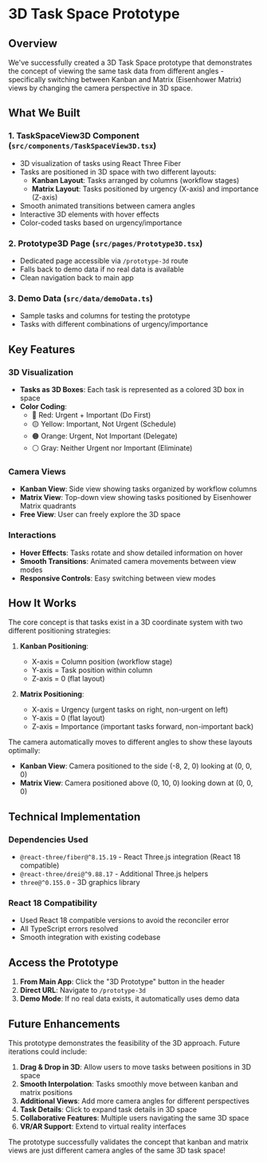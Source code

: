 # 3D Task Space Prototype

## Overview

We've successfully created a 3D Task Space prototype that demonstrates the concept of viewing the same task data from different angles - specifically switching between Kanban and Matrix (Eisenhower Matrix) views by changing the camera perspective in 3D space.

## What We Built

### 1. **TaskSpaceView3D Component** (`src/components/TaskSpaceView3D.tsx`)
- 3D visualization of tasks using React Three Fiber
- Tasks are positioned in 3D space with two different layouts:
  - **Kanban Layout**: Tasks arranged by columns (workflow stages)
  - **Matrix Layout**: Tasks positioned by urgency (X-axis) and importance (Z-axis)
- Smooth animated transitions between camera angles
- Interactive 3D elements with hover effects
- Color-coded tasks based on urgency/importance

### 2. **Prototype3D Page** (`src/pages/Prototype3D.tsx`)
- Dedicated page accessible via `/prototype-3d` route
- Falls back to demo data if no real data is available
- Clean navigation back to main app

### 3. **Demo Data** (`src/data/demoData.ts`)
- Sample tasks and columns for testing the prototype
- Tasks with different combinations of urgency/importance

## Key Features

### 3D Visualization
- **Tasks as 3D Boxes**: Each task is represented as a colored 3D box in space
- **Color Coding**:
  - 🔴 Red: Urgent + Important (Do First)
  - 🟡 Yellow: Important, Not Urgent (Schedule)  
  - 🟠 Orange: Urgent, Not Important (Delegate)
  - ⚪ Gray: Neither Urgent nor Important (Eliminate)

### Camera Views
- **Kanban View**: Side view showing tasks organized by workflow columns
- **Matrix View**: Top-down view showing tasks positioned by Eisenhower Matrix quadrants
- **Free View**: User can freely explore the 3D space

### Interactions
- **Hover Effects**: Tasks rotate and show detailed information on hover
- **Smooth Transitions**: Animated camera movements between view modes
- **Responsive Controls**: Easy switching between view modes

## How It Works

The core concept is that tasks exist in a 3D coordinate system with two different positioning strategies:

1. **Kanban Positioning**: 
   - X-axis = Column position (workflow stage)
   - Y-axis = Task position within column
   - Z-axis = 0 (flat layout)

2. **Matrix Positioning**:
   - X-axis = Urgency (urgent tasks on right, non-urgent on left)
   - Y-axis = 0 (flat layout)
   - Z-axis = Importance (important tasks forward, non-important back)

The camera automatically moves to different angles to show these layouts optimally:
- **Kanban View**: Camera positioned to the side (-8, 2, 0) looking at (0, 0, 0)
- **Matrix View**: Camera positioned above (0, 10, 0) looking down at (0, 0, 0)

## Technical Implementation

### Dependencies Used
- `@react-three/fiber@^8.15.19` - React Three.js integration (React 18 compatible)
- `@react-three/drei@^9.88.17` - Additional Three.js helpers
- `three@^0.155.0` - 3D graphics library

### React 18 Compatibility
- Used React 18 compatible versions to avoid the reconciler error
- All TypeScript errors resolved
- Smooth integration with existing codebase

## Access the Prototype

1. **From Main App**: Click the "3D Prototype" button in the header
2. **Direct URL**: Navigate to `/prototype-3d`
3. **Demo Mode**: If no real data exists, it automatically uses demo data

## Future Enhancements

This prototype demonstrates the feasibility of the 3D approach. Future iterations could include:

1. **Drag & Drop in 3D**: Allow users to move tasks between positions in 3D space
2. **Smooth Interpolation**: Tasks smoothly move between kanban and matrix positions
3. **Additional Views**: Add more camera angles for different perspectives
4. **Task Details**: Click to expand task details in 3D space
5. **Collaborative Features**: Multiple users navigating the same 3D space
6. **VR/AR Support**: Extend to virtual reality interfaces

The prototype successfully validates the concept that kanban and matrix views are just different camera angles of the same 3D task space!
